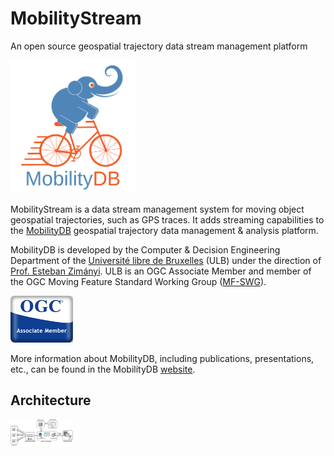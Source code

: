 
MobilityStream
===============
An open source geospatial trajectory data stream management platform

<img src="doc/images/mobilitydb-logo.svg" width="200" alt="MobilityDB Logo" />

MobilityStream is a data stream management system for moving object geospatial trajectories, such as GPS traces. It adds streaming capabilities to the [MobilityDB](https://github.com/MobilityDB/MobilityDB/) geospatial trajectory data management & analysis platform.

MobilityDB is developed by the Computer & Decision Engineering Department of the [Université libre de Bruxelles](https://www.ulb.be/) (ULB) under the direction of [Prof. Esteban Zimányi](http://cs.ulb.ac.be/members/esteban/). ULB is an OGC Associate Member and member of the OGC Moving Feature Standard Working Group ([MF-SWG](https://www.ogc.org/projects/groups/movfeatswg)).

<img src="doc/images/OGC_Associate_Member_3DR.png" width="100" alt="OGC Associate Member Logo" />

More information about MobilityDB, including publications, presentations, etc., can be found in the MobilityDB [website](https://mobilitydb.com).

Architecture
------------

<img src="doc/images/stream_architecture.png" width="100" alt="Stream Architecture" />
